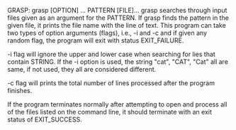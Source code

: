 GRASP:     grasp [OPTION] ... PATTERN [FILE]...
grasp searches through input files given as an argument for the PATTERN. If grasp finds the pattern in the given file, it prints the file name with the line of text. This program can take two types of option arguments (flags), i.e., -i and -c and if given any random flag, the program will exit with status EXIT_FAILURE.

-i flag will ignore the upper and lower case when searching for lies that contain STRING. If the -i option is used, the string "cat", "CAT", "Cat" all are same, if not used, they all are considered different.

-c flag will prints the total number of lines processed after the program finishes.

If the program terminates normally after attempting to open and process all of the files listed on the command line, it should terminate with an exit status of EXIT_SUCCESS.



